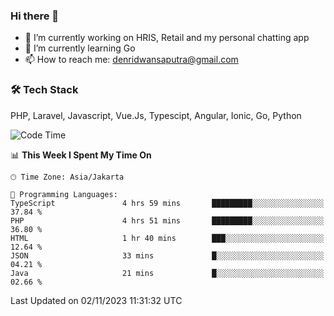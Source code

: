 ### Hi there 👋

- 🔭 I’m currently working on HRIS, Retail and my personal chatting app
- 🌱 I’m currently learning Go
- 📫 How to reach me: denridwansaputra@gmail.com


### 🛠 Tech Stack
PHP, Laravel, Javascript, Vue.Js, Typescipt, Angular, Ionic, Go, Python


<!--START_SECTION:waka-->
![Code Time](http://img.shields.io/badge/Code%20Time-3%2C794%20hrs%2036%20mins-blue)

📊 **This Week I Spent My Time On** 

```text
🕑︎ Time Zone: Asia/Jakarta

💬 Programming Languages: 
TypeScript               4 hrs 59 mins       █████████░░░░░░░░░░░░░░░░   37.84 % 
PHP                      4 hrs 51 mins       █████████░░░░░░░░░░░░░░░░   36.80 % 
HTML                     1 hr 40 mins        ███░░░░░░░░░░░░░░░░░░░░░░   12.64 % 
JSON                     33 mins             █░░░░░░░░░░░░░░░░░░░░░░░░   04.21 % 
Java                     21 mins             █░░░░░░░░░░░░░░░░░░░░░░░░   02.66 % 
```


 Last Updated on 02/11/2023 11:31:32 UTC
<!--END_SECTION:waka-->

